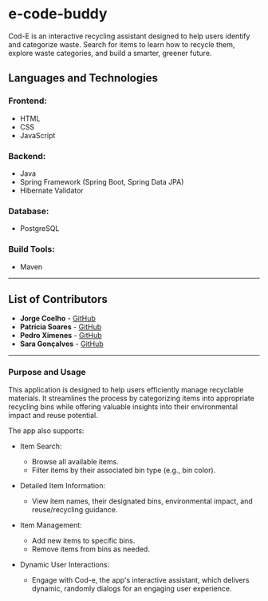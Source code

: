 # e-code-buddy
Cod-E is an interactive recycling assistant designed to help users identify and categorize waste. Search for items to learn how to recycle them, explore waste categories, and build a smarter, greener future.

## **Languages and Technologies**
### **Frontend**:
- HTML
- CSS
- JavaScript

### **Backend**:
- Java
- Spring Framework (Spring Boot, Spring Data JPA)
- Hibernate Validator

### **Database**:
- PostgreSQL

### **Build Tools**:
- Maven

---

## **List of Contributors**
- **Jorge Coelho** - [GitHub](https://github.com/JorgeMCoelho)
- **Patrícia Soares** - [GitHub](https://github.com/PatriciaS16)
- **Pedro Ximenes** - [GitHub](https://github.com/donximas)
- **Sara Gonçalves** - [GitHub](https://github.com/sarafsg)

---

### **Purpose and Usage**
This application is designed to help users efficiently manage recyclable materials. It streamlines the process by categorizing items into appropriate recycling bins while offering valuable insights into their environmental impact and reuse potential.

The app also supports:
- Item Search:
    - Browse all available items.
    - Filter items by their associated bin type (e.g., bin color).

- Detailed Item Information:
    - View item names, their designated bins, environmental impact, and reuse/recycling guidance.

- Item Management:
    - Add new items to specific bins.
    - Remove items from bins as needed.

- Dynamic User Interactions:
    - Engage with Cod-e, the app's interactive assistant, which delivers dynamic, randomly dialogs for an engaging user experience.
